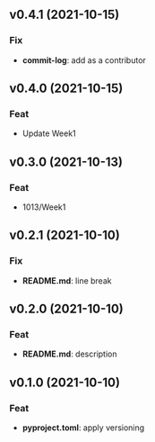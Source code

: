 ## v0.4.1 (2021-10-15)

### Fix

- **commit-log**: add as a contributor

## v0.4.0 (2021-10-15)

### Feat

- Update Week1

## v0.3.0 (2021-10-13)

### Feat

- 1013/Week1

## v0.2.1 (2021-10-10)

### Fix

- **README.md**: line break

## v0.2.0 (2021-10-10)

### Feat

- **README.md**: description

## v0.1.0 (2021-10-10)

### Feat

- **pyproject.toml**: apply versioning
